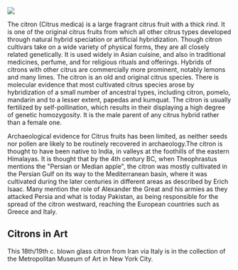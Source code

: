 <a href="https://juncture-digital.org"><img src="https://juncture-digital.org/images/ve-button.png"></a>


<param ve-config 
       title="True Citron"
       author="E.M. Kamm"
       banner="https://iiif.juncture-digital.org/banner/?url=https://upload.wikimedia.org/wikipedia/commons/thumb/3/30/4642_-_Cedri_al_mercato_di_Ortigia%2C_Siracusa_-_Foto_Giovanni_Dall%27Orto%2C_20_marzo_2014.jpg/683px-4642_-_Cedri_al_mercato_di_Ortigia%2C_Siracusa_-_Foto_Giovanni_Dall%27Orto%2C_20_marzo_2014.jpg" 
       layout="vertical">


The citron (Citrus medica) is a large fragrant citrus fruit with a thick rind. It is one of the original citrus fruits from which all other citrus types developed through natural hybrid speciation or artificial hybridization. Though citron cultivars take on a wide variety of physical forms, they are all closely related genetically. It is used widely in Asian cuisine, and also in traditional medicines, perfume, and for religious rituals and offerings. Hybrids of citrons with other citrus are commercially more prominent, notably lemons and many limes.
The citron is an old and original citrus species. There is molecular evidence that most cultivated citrus species arose by hybridization of a small number of ancestral types, including citron, pomelo, mandarin and to a lesser extent, papedas and kumquat. The citron is usually fertilized by self-pollination, which results in their displaying a high degree of genetic homozygosity. It is the male parent of any citrus hybrid rather than a female one.
<param ve-image url="https://upload.wikimedia.org/wikipedia/commons/thumb/e/e6/Citrus_medica.JPG/1024px-Citrus_medica.JPG">

Archaeological evidence for Citrus fruits has been limited, as neither seeds nor pollen are likely to be routinely recovered in archaeology.The citron is thought to have been native to India, in valleys at the foothills of the eastern Himalayas. It is thought that by the 4th century BC, when Theophrastus mentions the "Persian or Median apple", the citron was mostly cultivated in the Persian Gulf on its way to the Mediterranean basin, where it was cultivated during the later centuries in different areas as described by Erich Isaac. Many mention the role of Alexander the Great and his armies as they attacked Persia and what is today Pakistan, as being responsible for the spread of the citron westward, reaching the European countries such as Greece and Italy.

<param ve-image url="https://upload.wikimedia.org/wikipedia/commons/1/1d/A_species_of_citrus_fruit_%28Citrus_sarcodactylis_Hort._Bog.%29%3B_Wellcome_V0042687.jpg">

## Citrons in Art
This 18th/19th c. blown glass citron from Iran via Italy is in the collection of the Metropolitan Museum of Art in New York City. 
<param ve-image url="https://images.metmuseum.org/CRDImages/is/original/sf91-1-1481a.jpg">
